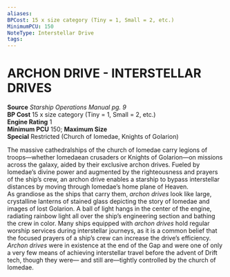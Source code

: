 ```yaml
---
aliases: 
BPCost: 15 x size category (Tiny = 1, Small = 2, etc.)  
MinimumPCU: 150
NoteType: Interstellar Drive
tags: 
---
```

# ARCHON DRIVE - INTERSTELLAR DRIVES

**Source** _Starship Operations Manual pg. 9_  
**BP Cost** 15 x size category (Tiny = 1, Small = 2, etc.)  
**Engine Rating** 1  
**Minimum PCU** 150; **Maximum Size**  
**Special** Restricted (Church of Iomedae, Knights of Golarion)

The massive cathedralships of the church of Iomedae carry legions of troops—whether Iomedaean crusaders or Knights of Golarion—on missions across the galaxy, aided by their exclusive archon drives. Fueled by Iomedae’s divine power and augmented by the righteousness and prayers of the ship’s crew, an archon drive enables a starship to bypass interstellar distances by moving through Iomedae’s home plane of Heaven.  
As grandiose as the ships that carry them, _archon drives_ look like large, crystalline lanterns of stained glass depicting the story of Iomedae and images of lost Golarion. A ball of light hangs in the center of the engine, radiating rainbow light all over the ship’s engineering section and bathing the crew in color. Many ships equipped with _archon drives_ hold regular worship services during interstellar journeys, as it is a common belief that the focused prayers of a ship’s crew can increase the drive’s efficiency.  
_Archon drives_ were in existence at the end of the Gap and were one of only a very few means of achieving interstellar travel before the advent of Drift tech, though they were— and still are—tightly controlled by the church of Iomedae.
